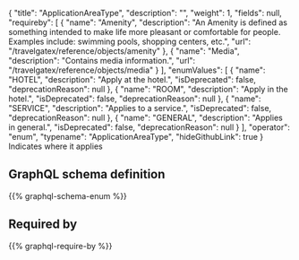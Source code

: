 {
  "title": "ApplicationAreaType",
  "description": "",
  "weight": 1,
  "fields": null,
  "requireby": [
    {
      "name": "Amenity",
      "description": "An Amenity is defined as something intended to make life more pleasant or comfortable for people. Examples include: swimming pools, shopping centers, etc.",
      "url": "/travelgatex/reference/objects/amenity"
    },
    {
      "name": "Media",
      "description": "Contains media information.",
      "url": "/travelgatex/reference/objects/media"
    }
  ],
  "enumValues": [
    {
      "name": "HOTEL",
      "description": "Apply at the hotel.",
      "isDeprecated": false,
      "deprecationReason": null
    },
    {
      "name": "ROOM",
      "description": "Apply in the hotel.",
      "isDeprecated": false,
      "deprecationReason": null
    },
    {
      "name": "SERVICE",
      "description": "Applies to a service.",
      "isDeprecated": false,
      "deprecationReason": null
    },
    {
      "name": "GENERAL",
      "description": "Applies in general.",
      "isDeprecated": false,
      "deprecationReason": null
    }
  ],
  "operator": "enum",
  "typename": "ApplicationAreaType",
  "hideGithubLink": true
}
Indicates where it applies
## GraphQL schema definition

{{% graphql-schema-enum %}}

## Required by

{{% graphql-require-by %}}
